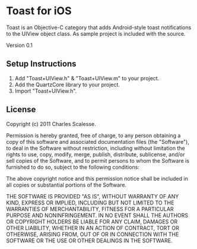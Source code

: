 Toast for iOS
=============

Toast is an Objective-C category that adds Android-style toast notifications to the UIView object class. As sample project is included with the source.

Version 0.1


Setup Instructions
------------------
1. Add "Toast+UIView.h" & "Toast+UIView.m" to your project.
2. Add the QuartzCore library to your project.
3. Import "Toast+UIView.h".


License
-------
Copyright (c) 2011 Charles Scalesse.

Permission is hereby granted, free of charge, to any person obtaining a
copy of this software and associated documentation files (the
"Software"), to deal in the Software without restriction, including
without limitation the rights to use, copy, modify, merge, publish,
distribute, sublicense, and/or sell copies of the Software, and to
permit persons to whom the Software is furnished to do so, subject to
the following conditions:

The above copyright notice and this permission notice shall be included
in all copies or substantial portions of the Software.

THE SOFTWARE IS PROVIDED "AS IS", WITHOUT WARRANTY OF ANY KIND, EXPRESS
OR IMPLIED, INCLUDING BUT NOT LIMITED TO THE WARRANTIES OF
MERCHANTABILITY, FITNESS FOR A PARTICULAR PURPOSE AND NONINFRINGEMENT.
IN NO EVENT SHALL THE AUTHORS OR COPYRIGHT HOLDERS BE LIABLE FOR ANY
CLAIM, DAMAGES OR OTHER LIABILITY, WHETHER IN AN ACTION OF CONTRACT,
TORT OR OTHERWISE, ARISING FROM, OUT OF OR IN CONNECTION WITH THE
SOFTWARE OR THE USE OR OTHER DEALINGS IN THE SOFTWARE.